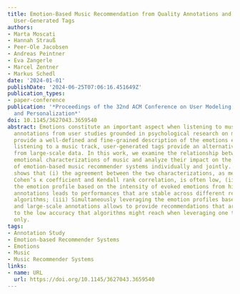 ```yaml
---
title: Emotion-Based Music Recommendation from Quality Annotations and Large-Scale
  User-Generated Tags
authors:
- Marta Moscati
- Hannah Strauß
- Peer-Ole Jacobsen
- Andreas Peintner
- Eva Zangerle
- Marcel Zentner
- Markus Schedl
date: '2024-01-01'
publishDate: '2024-06-25T07:06:16.451649Z'
publication_types:
- paper-conference
publication: '*Proceedings of the 32nd ACM Conference on User Modeling, Adaptation
  and Personalization*'
doi: 10.1145/3627043.3659540
abstract: Emotions constitute an important aspect when listening to music. While manual
  annotations from user studies grounded in psychological research on music and emotions
  provide a well-defined and fine-grained description of the emotions evoked when
  listening to a music track, user-generated tags provide an alternative view stemming
  from large-scale data. In this work, we examine the relationship between these two
  emotional characterizations of music and analyze their impact on the performance
  of emotion-based music recommender systems individually and jointly. Our analysis
  shows that (i) the agreement between the two characterizations, as measured with
  Cohen’s κ coefficient and Kendall rank correlation, is often low, (ii) Leveraging
  the emotion profile based on the intensity of evoked emotions from high-quality
  annotations leads to performances that are stable across different recommendation
  algorithms; (iii) Simultaneously leveraging the emotion profiles based on high-quality
  and large-scale annotations allows to provide recommendations that are less exposed
  to the low accuracy that algorithms might reach when leveraging one type of data,
  only.
tags:
- Annotation Study
- Emotion-based Recommender Systems
- Emotions
- Music
- Music Recommender Systems
links:
- name: URL
  url: https://doi.org/10.1145/3627043.3659540
---
```

